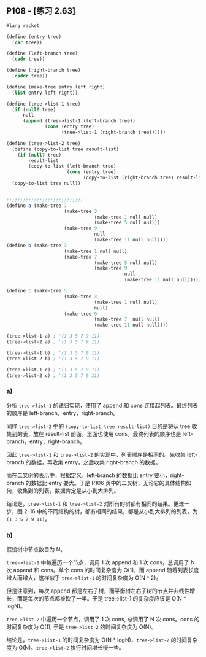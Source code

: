 ## P108 - [练习 2.63]

``` Scheme
#lang racket

(define (entry tree)
  (car tree))

(define (left-branch tree)
  (cadr tree))

(define (right-branch tree)
  (caddr tree))

(define (make-tree entry left right)
  (list entry left right))

(define (tree->list-1 tree)
  (if (null? tree)
      null 
      (append (tree->list-1 (left-branch tree))
              (cons (entry tree)
                    (tree->list-1 (right-branch tree))))))

(define (tree->list-2 tree)
  (define (copy-to-list tree result-list)
    (if (null? tree)
        result-list
        (copy-to-list (left-branch tree)
                      (cons (entry tree)
                            (copy-to-list (right-branch tree) result-list)))))
  (copy-to-list tree null))


;;;;;;;;;;;;;;;;;;;;;;;;;;;;
(define a (make-tree 7
                     (make-tree 3
                                (make-tree 1 null null)
                                (make-tree 5 null null))
                     (make-tree 9
                                null 
                                (make-tree 11 null null))))
(define b (make-tree 3
                     (make-tree 1 null null)
                     (make-tree 7
                                (make-tree 5 null null)
                                (make-tree 9
                                           null
                                           (make-tree 11 null null)))))

(define c (make-tree 5
                     (make-tree 3
                                (make-tree 1 null null)
                                null)
                     (make-tree 9
                                (make-tree 7  null null)
                                (make-tree 11 null null))))

(tree->list-1 a) ; '(1 3 5 7 9 11)
(tree->list-2 a) ; '(1 3 5 7 9 11)

(tree->list-1 b) ; '(1 3 5 7 9 11)
(tree->list-2 b) ; '(1 3 5 7 9 11)

(tree->list-1 c) ; '(1 3 5 7 9 11)
(tree->list-2 c) ; '(1 3 5 7 9 11)
```

### a)

分析 `tree->list-1` 的递归实现，使用了 append 和 cons 连接起列表。最终列表的顺序是 left-branch，entry，right-branch。

同样 `tree->list-2` 中的 `(copy-to-list tree result-list)` 目的是将从 tree 收集到的表，放在 result-list 前面。里面也使用 cons。最终列表的顺序也是 left-branch，entry，right-branch。

因此 `tree->list-1` 和 `tree->list-2` 的实现中，列表顺序是相同的。先收集 left-branch 的数据，再收集 entry，之后收集 right-branch 的数据。

而在二叉树的表示中，根据定义，left-branch 的数据比 entry 要小，right-branch 的数据比 entry 要大。于是 P106 页中的二叉树，无论它的具体结构如何，收集到的列表，数据肯定是从小到大排列。

结论是，`tree->list-1` 和 `tree->list-2` 对所有的树都有相同的结果。更进一步，图 2-16 中的不同结构的树，都有相同的结果，都是从小到大排列的列表，为 `(1 3 5 7 9 11)`。

### b)

假设树中节点数目为 N。

`tree->list-1` 中每遍历一个节点，调用 1 次 append 和 1 次 cons，总调用了 N 次 append 和 cons。单个 cons 的时间复杂度为 O(1)，而 append 随着列表长度增大而增大，这样似乎 `tree->list-1` 的时间复杂度为 O(N ^ 2)。

但是注意到，每次 append 都是左右子树，而平衡树左右子树的节点并非线性增长，而是每次的节点都被砍了一半。于是 tree->list-1 的复杂度应该是 O(N * logN)。

`tree->list-2` 中遍历一个节点，调用了 1 次 cons, 总调用了 N 次 cons。cons 的时间复杂度为 O(1), 于是 `tree->list-2` 的时间复杂度为 O(N)。

结论是，`tree->list-1` 的时间复杂度为 O(N * logN)，`tree->list-2` 的时间复杂度为 O(N)。`tree->list-2` 执行时间增长慢一些。

